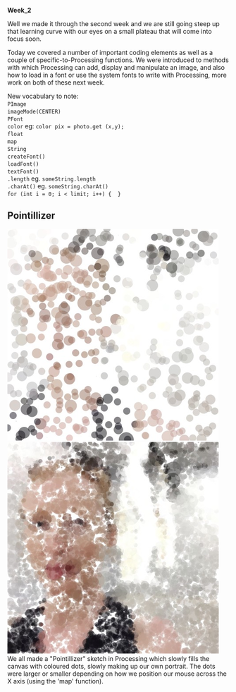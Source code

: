 <strong>Week_2 </strong>

Well we made it through the second week and we are still going steep up that learning curve with our eyes on a small plateau that will come into focus soon.

Today we covered a number of important coding elements as well as a couple of specific-to-Processing functions.
We were introduced to methods with which Processing can add, display and manipulate an image, and also how to load in a font or use the system fonts to write with Processing, more work on both of these next week.

New vocabulary to note:<br/>
  `PImage`<br/>
  `imageMode(CENTER)`<br/>
  `PFont`<br/>
  `color` eg: `color pix = photo.get (x,y);`<br/>
  `float`<br/>
  `map`<br/>
  `String`<br/>
  `createFont()`<br/>
  `loadFont()`<br/>
  `textFont()`<br/>
  `.length`  eg. `someString.length`<br/>
  `.charAt()` eg. `someString.charAt()`<br/>
  `for (int i = 0; i < limit; i++) {  }`<br/>
 
  ## Pointillizer
  <img src="pointillize_576.jpg" width="480" height="480"/> <img src="pointillize_7057.jpg" width="480" height="480"/><br />
  We all made a "Pointillizer" sketch in Processing which slowly fills the canvas with coloured dots, slowly making up our own portrait. The dots were larger or smaller depending on how we position our mouse across the X axis (using the 'map' function).<br/><br/>

